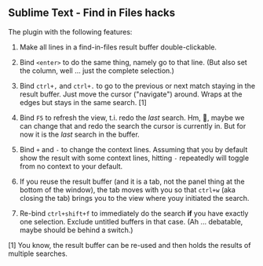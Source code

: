 ## Sublime Text - Find in Files hacks

The plugin with the following features:

1. Make all lines in a find-in-files result buffer double-clickable.

2. Bind `<enter>` to do the same thing, namely go to that line.  (But also
set the column, well ... just the complete selection.)

3. Bind `ctrl+,` and `ctrl+.` to go to the previous or next match staying in the
result buffer. Just move the cursor ("navigate") around. Wraps at the edges but
stays in the same search. [1]

4. Bind `F5` to refresh the view, t.i. redo the _last_ search. Hm, :thinking:,
maybe we can change that and redo the search the cursor is currently in. But
for now it is the _last_ search in the buffer.

5. Bind `+` and `-` to change the context lines.  Assuming that you by default
show the result with some context lines, hitting `-` repeatedly will toggle from
no context to your default.

6. If you reuse the result buffer (and it is a tab, not the panel thing at the
bottom of the window), the tab moves with you so that `ctrl+w` (aka closing the
tab) brings you to the view where youy initiated the search.

7. Re-bind `ctrl+shift+f` to immediately do the search **if** you have exactly
one selection. Exclude untitled buffers in that case. (Ah ... debatable, maybe
should be behind a switch.)

[1] You know, the result buffer can be re-used and then holds the results of
multiple searches.
